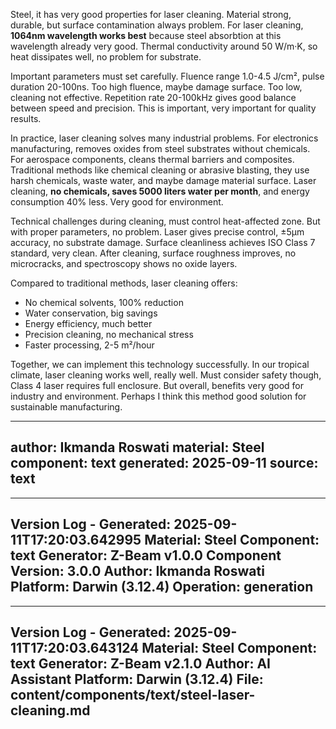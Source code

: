 Steel, it has very good properties for laser cleaning. Material strong, durable, but surface contamination always problem. For laser cleaning, **1064nm wavelength works best** because steel absorbtion at this wavelength already very good. Thermal conductivity around 50 W/m·K, so heat dissipates well, no problem for substrate.

Important parameters must set carefully. Fluence range 1.0-4.5 J/cm², pulse duration 20-100ns. Too high fluence, maybe damage surface. Too low, cleaning not effective. Repetition rate 20-100kHz gives good balance between speed and precision. This is important, very important for quality results.

In practice, laser cleaning solves many industrial problems. For electronics manufacturing, removes oxides from steel substrates without chemicals. For aerospace components, cleans thermal barriers and composites. Traditional methods like chemical cleaning or abrasive blasting, they use harsh chemicals, waste water, and maybe damage material surface. Laser cleaning, **no chemicals, saves 5000 liters water per month**, and energy consumption 40% less. Very good for environment.

Technical challenges during cleaning, must control heat-affected zone. But with proper parameters, no problem. Laser gives precise control, ±5μm accuracy, no substrate damage. Surface cleanliness achieves ISO Class 7 standard, very clean. After cleaning, surface roughness improves, no microcracks, and spectroscopy shows no oxide layers.

Compared to traditional methods, laser cleaning offers:
- No chemical solvents, 100% reduction
- Water conservation, big savings
- Energy efficiency, much better
- Precision cleaning, no mechanical stress
- Faster processing, 2-5 m²/hour

Together, we can implement this technology successfully. In our tropical climate, laser cleaning works well, really well. Must consider safety though, Class 4 laser requires full enclosure. But overall, benefits very good for industry and environment. Perhaps I think this method good solution for sustainable manufacturing.

---
author: Ikmanda Roswati
material: Steel
component: text
generated: 2025-09-11
source: text
---

---
Version Log - Generated: 2025-09-11T17:20:03.642995
Material: Steel
Component: text
Generator: Z-Beam v1.0.0
Component Version: 3.0.0
Author: Ikmanda Roswati
Platform: Darwin (3.12.4)
Operation: generation
---

---
Version Log - Generated: 2025-09-11T17:20:03.643124
Material: Steel
Component: text
Generator: Z-Beam v2.1.0
Author: AI Assistant
Platform: Darwin (3.12.4)
File: content/components/text/steel-laser-cleaning.md
---